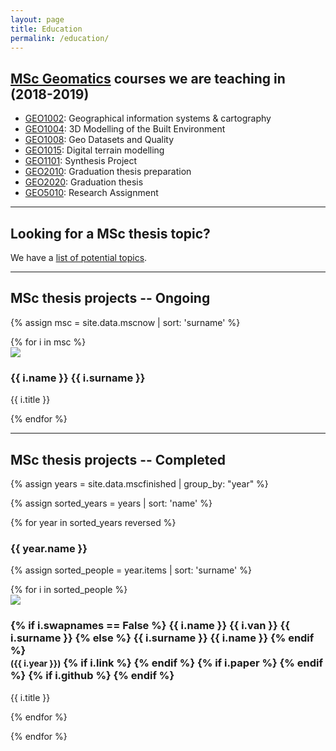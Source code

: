 ```yaml
---
layout: page
title: Education
permalink: /education/
---
```


<section id="courses"></section>

<h2><a href="http://www.geomatics.tudelft.nl">MSc Geomatics</a> courses we are teaching in (2018-2019)</h2>

  * [GEO1002](http://www.studiegids.tudelft.nl/a101_displayCourse.do?course_id=46513): Geographical information systems & cartography
  * [GEO1004](http://www.studiegids.tudelft.nl/a101_displayCourse.do?course_id=47848): 3D Modelling of the Built Environment
  * [GEO1008](http://www.studiegids.tudelft.nl/a101_displayCourse.do?course_id=47852): Geo Datasets and Quality
  * [GEO1015](https://studiegids.tudelft.nl/a101_displayCourse.do?course_id=48143): Digital terrain modelling <a href="https://3d.bk.tudelft.nl/courses/geo1015/"><i class="fas fa-home"></i></a>
  * [GEO1101](http://studiegids.tudelft.nl/a101_displayCourse.do?course_id=47854): Synthesis Project
  * [GEO2010](http://www.studiegids.tudelft.nl/a101_displayCourse.do?course_id=47856): Graduation thesis preparation
  * [GEO2020](http://www.studiegids.tudelft.nl/a101_displayCourse.do?course_id=47855): Graduation thesis <a href="https://3d.bk.tudelft.nl/courses/geo2020/"><i class="fas fa-home"></i></a>
  * [GEO5010](http://studiegids.tudelft.nl/a101_displayCourse.do?course_id=47857): Research Assignment <a href="https://3d.bk.tudelft.nl/courses/geo5010/"><i class="fas fa-home"></i></a>

- - -

<section id="theses"></section>
<h2>Looking for a MSc thesis topic?</h2>

We have a [list of potential topics](msctopics).


- - - 

## MSc thesis projects -- Ongoing

{% assign msc = site.data.mscnow | sort: 'surname' %}

<div class="row">
{% for i in msc %}
  <div class="col-xs-6 col-sm-4 col-md-3">
    <div class="thumbnail">
      <img src="{{ "/img/msc/" | append: i.image | prepend: site.baseurl }}"/>
      <div class="caption">
        <h3>{{ i.name }} {{ i.surname }}</h3>
        <p>{{ i.title }}</p>
      </div>
    </div>
  </div>
{% endfor %}
</div>

- - -

## MSc thesis projects -- Completed


{% assign years = site.data.mscfinished | group_by: "year" %}

{% assign sorted_years = years | sort: 'name' %}

{% for year in sorted_years reversed %}

<h3> {{ year.name }} </h3>

{% assign sorted_people = year.items | sort: 'surname' %}

<div class="row">
{% for i in sorted_people %}
  <div class="col-xs-6 col-sm-4 col-md-3">
    <div class="thumbnail">
      <a href="{{ i.link }}"><img src="{{ "/img/msc/" | append: i.image | prepend: site.baseurl }}"/></a>
      <div class="caption">
        <h3>
        {% if i.swapnames == False %}
          {{ i.name }} {{ i.van }} {{ i.surname }}
        {% else %}
          {{ i.surname }} {{ i.name }}
        {% endif %}
          <br />
          <small>({{ i.year }})</small>
        {% if i.link %}
          <small><a href="{{ i.link }}"><i class="fas fa-book" title="thesis"></i></a></small>
        {% endif %}
        {% if i.paper %}
          <small><a href="{{ i.paper }}"><i class="fas fa-file-alt" title="paper"></i></a></small>
        {% endif %}
        {% if i.github %}
          <small><a href="{{ i.github }}"><i class="fab fa-github" title="github"></i></a></small> 
        {% endif %}
        </h3>
        <p>{{ i.title }}</p>
      </div>
    </div>
  </div>
{% endfor %}
</div>

{% endfor %}



